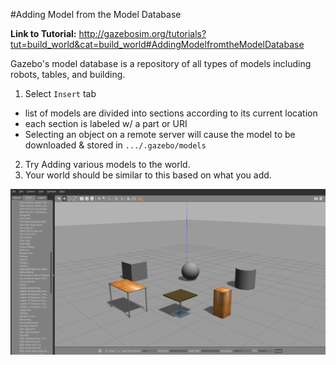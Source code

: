#Adding Model from the Model Database

**Link to Tutorial:** http://gazebosim.org/tutorials?tut=build_world&cat=build_world#AddingModelfromtheModelDatabase

Gazebo's model database is a repository of all types of models including robots, tables, and building.

1. Select `Insert` tab
  - list of models are divided into sections according to its current location
  - each section is labeled w/ a part or URI
  - Selecting an object on a remote server will cause the model to be downloaded & stored in `.../.gazebo/models`
2. Try Adding various models to the world.
3. Your world should be similar to this based on what you add.

  ![world with objects](images/object_empty_world.png)
